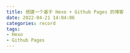 ```yaml
---
title: 搭建一个基于 Hexo + Github Pages 的博客
date: 2022-04-21 14:04:06
categories: record
tags:
- Hexo
- Github Pages
---
```

